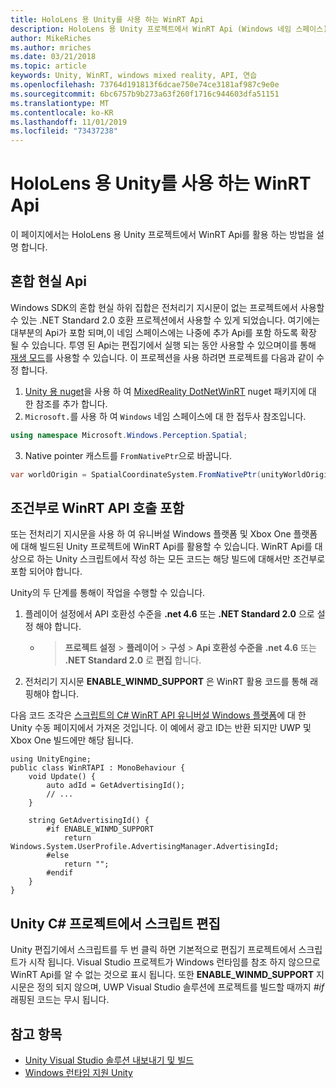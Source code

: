 ```yaml
---
title: HoloLens 용 Unity를 사용 하는 WinRT Api
description: HoloLens 용 Unity 프로젝트에서 WinRT Api (Windows 네임 스페이스)를 활용 하는 방법을 설명 합니다.
author: MikeRiches
ms.author: mriches
ms.date: 03/21/2018
ms.topic: article
keywords: Unity, WinRT, windows mixed reality, API, 연습
ms.openlocfilehash: 73764d191813f6dcae750e74ce3181af987c9e0e
ms.sourcegitcommit: 6bc6757b9b273a63f260f1716c944603dfa51151
ms.translationtype: MT
ms.contentlocale: ko-KR
ms.lasthandoff: 11/01/2019
ms.locfileid: "73437238"
---
```

# <a name="winrt-apis-with-unity-for-hololens"></a>HoloLens 용 Unity를 사용 하는 WinRT Api

이 페이지에서는 HoloLens 용 Unity 프로젝트에서 WinRT Api를 활용 하는 방법을 설명 합니다.

## <a name="mixed-reality-apis"></a>혼합 현실 Api

Windows SDK의 혼합 현실 하위 집합은 전처리기 지시문이 없는 프로젝트에서 사용할 수 있는 .NET Standard 2.0 호환 프로젝션에서 사용할 수 있게 되었습니다. 여기에는 대부분의 Api가 포함 되며,이 네임 스페이스에는 나중에 추가 Api를 포함 하도록 확장 될 수 있습니다. 투영 된 Api는 편집기에서 실행 되는 동안 사용할 수 있으며이를 통해 [재생 모드](https://docs.microsoft.com//windows/mixed-reality/unity-play-mode)를 사용할 수 있습니다. 이 프로젝션을 사용 하려면 프로젝트를 다음과 같이 수정 합니다.

1) [Unity 용 nuget](https://github.com/GlitchEnzo/NuGetForUnity)을 사용 하 여 [MixedReality DotNetWinRT](https://www.nuget.org/packages/Microsoft.Windows.MixedReality.DotNetWinRT) nuget 패키지에 대 한 참조를 추가 합니다.
2) `Microsoft.`를 사용 하 여 `Windows` 네임 스페이스에 대 한 접두사 참조입니다.
```cs
using namespace Microsoft.Windows.Perception.Spatial;
```
3) Native pointer 캐스트를 `FromNativePtr`으로 바꿉니다.
```cs
var worldOrigin = SpatialCoordinateSystem.FromNativePtr(unityWorldOriginPtr);
```

## <a name="conditionally-include-winrt-api-calls"></a>조건부로 WinRT API 호출 포함

또는 전처리기 지시문을 사용 하 여 유니버설 Windows 플랫폼 및 Xbox One 플랫폼에 대해 빌드된 Unity 프로젝트에 WinRT Api를 활용할 수 있습니다. WinRT Api를 대상으로 하는 Unity 스크립트에서 작성 하는 모든 코드는 해당 빌드에 대해서만 조건부로 포함 되어야 합니다. 

Unity의 두 단계를 통해이 작업을 수행할 수 있습니다.
1) 플레이어 설정에서 API 호환성 수준을 **.net 4.6** 또는 **.NET Standard 2.0** 으로 설정 해야 합니다.
    -  > **프로젝트 설정** > **플레이어** > **구성** > **Api 호환성 수준을** **.net 4.6** 또는 **.NET Standard 2.0** 로 **편집** 합니다.
2) 전처리기 지시문 **ENABLE_WINMD_SUPPORT** 은 WinRT 활용 코드를 통해 래핑해야 합니다.

다음 코드 조각은 [스크립트의 C# WinRT API 유니버설 Windows 플랫폼](https://docs.unity3d.com/Manual/windowsstore-scripts.html)에 대 한 Unity 수동 페이지에서 가져온 것입니다. 이 예에서 광고 ID는 반환 되지만 UWP 및 Xbox One 빌드에만 해당 됩니다.

```
using UnityEngine;
public class WinRTAPI : MonoBehaviour {
    void Update() {
        auto adId = GetAdvertisingId();
        // ...
    }

    string GetAdvertisingId() {
        #if ENABLE_WINMD_SUPPORT
            return Windows.System.UserProfile.AdvertisingManager.AdvertisingId;
        #else
            return "";
        #endif
    }
}
```

## <a name="edit-your-scripts-in-a-unity-c-project"></a>Unity C# 프로젝트에서 스크립트 편집

Unity 편집기에서 스크립트를 두 번 클릭 하면 기본적으로 편집기 프로젝트에서 스크립트가 시작 됩니다. Visual Studio 프로젝트가 Windows 런타임를 참조 하지 않으므로 WinRT Api를 알 수 없는 것으로 표시 됩니다. 또한 **ENABLE_WINMD_SUPPORT** 지시문은 정의 되지 않으며, UWP Visual Studio 솔루션에 프로젝트를 빌드할 때까지 *#if* 래핑된 코드는 무시 됩니다.

## <a name="see-also"></a>참고 항목
* [Unity Visual Studio 솔루션 내보내기 및 빌드](exporting-and-building-a-unity-visual-studio-solution.md)
* [Windows 런타임 지원 Unity](https://docs.unity3d.com/Manual/IL2CPP-WindowsRuntimeSupport.html)
